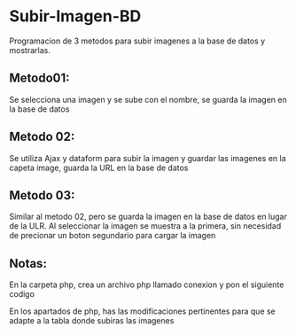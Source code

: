 # Subir-Imagen-BD
Programacion de 3 metodos para subir imagenes a la base de datos y mostrarlas.

## Metodo01:
Se selecciona una imagen y se sube con el nombre, se guarda la imagen en la base de datos

## Metodo 02:
Se utiliza Ajax y dataform para subir la imagen y guardar las imagenes en la capeta image, guarda la URL en la base de datos

## Metodo 03:
Similar al metodo 02, pero se guarda la imagen en la base de datos en lugar de la ULR.
Al seleccionar la imagen se muestra a la primera, sin necesidad de precionar un boton segundario para cargar la imagen

## Notas:
En la carpeta php, crea un archivo php llamado conexion y pon el siguiente codigo

<?php
	$servidor = "pon_tus_datos";
	$usuario  = "pon_tus_datos";
	$clave    = "pon_tus_datos";
	$base     = "pon_tus_datos";

	$conexion = mysqli_connect($servidor,$usuario,$clave,$base);
?>


En los apartados de php, has las modificaciones pertinentes para que se adapte a la tabla donde subiras las imagenes
